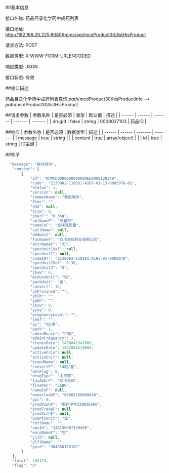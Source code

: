 ##基本信息

接口名称: 药品目录化学药中成药列表    

接口地址: http://192.168.20.225:8080/hpms/api/mcdProduct30/listHisProduct

请求方法: POST                      

数据类型: X-WWW-FORM-URLENCODED

响应类型: JSON

接口状态: 有效

 ##接口描述
 
 药品目录化学药中成药列表查询 $path$/mcdProduct30/hisProductInfo ——> $path$/mcdProduct30/listHisProduct
 
 ##请求参数
 | 参数名称 | 是否必须 | 类型 | 默认值 | 描述 |
 | ------ | ------ | ------- |  ------- |  ------- |
 | drugId |  false |  string | 0000027103 | 药品ID |

 ##响应
 | 参数名称 | 是否必须 | 数据类型 | 描述 | 
 | ------ | ------ | ------- |  ------- | 
 | message | true | string | | 
 | content | true | array[object] | |
 | id | true | string | ID主键 |
 
 ##例子

 ```javascript
   "message": "操作成功", 
    "content": [
        {
            "id": "RPMCD000000000000MED0000128249", 
            "code": "Z138002-110101-A1H5-01-13-0002978-01", 
            "status": 1, 
            "version": null, 
            "commonName": "熊胆降热", 
            "flmc": "", 
            "ddd": null, 
            "kjyw": 0, 
            "specF": "0.36g", 
            "smlNameF": "胶囊剂", 
            "nameCnF": "比拜克胶囊", 
            "saltName": null, 
            "dddUnit": null, 
            "facNameF": "四川金辉药业有限公司", 
            "attrNameF": "无", 
            "specUnit1Val": null, 
            "specUnit1": null, 
            "code197": "Z138002-110101-A1H5-01-0002978", 
            "specUnit2Val": 0.36, 
            "specUnit2": "G", 
            "jbyw": 0, 
            "minUseUnit": "粒", 
            "packUnit": "盒", 
            "convert": 14, 
            "ybProvince": "", 
            "yblb": "", 
            "ybbh": "", 
            "jkyw": 0, 
            "yyyy": 0, 
            "pregnancyLevel": "", 
            "jmdf": "", 
            "py": "XDJR", 
            "pack": 1, 
            "adminRoute": "口服", 
            "adminFrequency": 3, 
            "createDate": 1496841547000, 
            "updateDate": 1497001519000, 
            "activePrin": null, 
            "activeUnit": null, 
            "brandName": null, 
            "convertF": "14粒/盒", 
            "delFlag": 0, 
            "drugType": "中成药", 
            "facAbbrF": "四川金辉", 
            "fivePen": "CEBR", 
            "nameEnF": null, 
            "ownerCodeF": "86902168000048", 
            "ppi": 0, 
            "prodPzwhF": "国药准字Z20026560", 
            "prodTradeF": null, 
            "prodZczhF": null, 
            "quantyUnit": "盒", 
            "rbflName": "", 
            "smsId": "146156607159499", 
            "warpNameF": "空", 
            "yjId": null, 
            "ylflName": "", 
            "ypid": "304030170102"
        }
    ], 
    "total": 195174, 
    "flag": "S"
```
